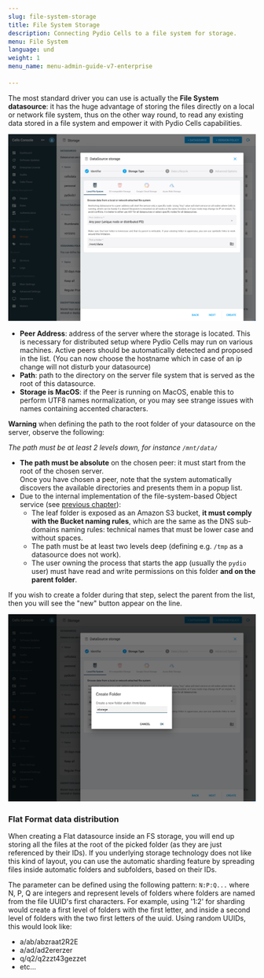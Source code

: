 ```yaml
---
slug: file-system-storage
title: File System Storage
description: Connecting Pydio Cells to a file system for storage.
menu: File System
language: und
weight: 1
menu_name: menu-admin-guide-v7-enterprise

---
```

The most standard driver you can use is actually the **File System datasource**: it has the huge advantage of storing the files directly on a local or network file system, thus on the other way round, to read any existing data stored in a file system and empower it with Pydio Cells capabilities.

![](../../images/4_connecting_your_storage/datasource_config/file_system_interface.png)

- **Peer Address**: address of the server where the storage is located. This is necessary for distributed setup where Pydio Cells may run on various machines. Active peers should be automatically detected and proposed in the list. (You can now choose the hostname which in case of an ip change will not disturb your datasource)
- **Path**: path to the directory on the server file system that is served as the root of this datasource.
- **Storage is MacOS**: if the Peer is running on MacOS, enable this to perform UTF8 names normalization, or you may see strange issues with names containing accented characters.

**Warning** when defining the path to the root folder of your datasource on the server, observe the following:

*The path must be at least 2 levels down, for instance `/mnt/data/`*

- **The path must be absolute** on the chosen peer: it must start from the root of the chosen server.  
  Once you have chosen a peer, note that the system automatically discovers the available directories and presents them in a popup list.
- Due to the internal implementation of the file-system-based Object service (see [previous chapter](./datasources-overview)):
  - The leaf folder is exposed as an Amazon S3 bucket, **it must comply with the Bucket naming rules**, which are the same as the DNS sub-domains naming rules: technical names that must be lower case and without spaces.
  - The path must be at least two levels deep (defining e.g. `/tmp` as a datasource does not work).
  - The user owning the process that starts the app (usually the `pydio` user) must have read and write permissions on this folder **and on the parent folder**.

If you wish to create a folder during that step, select the parent from the list, then you will see the "new" button appear on the line.

![](../../images/4_connecting_your_storage/datasource_config/file_system_create_folder.png)

### Flat Format data distribution

When creating a Flat datasource inside an FS storage, you will end up storing all the files at the root of the picked folder (as they are just referenced by their IDs). If you underlying storage technology does not like this kind of layout, you can use the automatic sharding feature by spreading files inside automatic folders and subfolders, based on their IDs. 

The parameter can be defined using the following pattern: `N:P:Q...` where N, P, Q are integers and represent levels of folders where folders are named from the file UUID's first characters. For example, using '1:2' for sharding would create a first level of folders with the first letter, and inside a second level of folders with the two first letters of the uuid. Using random UUIDs, this would look like:

 - a/ab/abzraat2R2E
 - a/ad/ad2ererzer
 - q/q2/q2zzt43gezzet
 - etc...